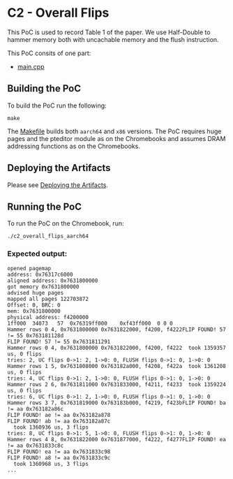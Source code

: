 # C2 - Overall Flips

This PoC is used to record Table 1 of the paper. We use Half-Double to hammer memory both with uncachable memory and the flush instruction.

This PoC consits of one part:
- [main.cpp](main.cpp)

## Building the PoC

To build the PoC run the following:

```
make
```

The [Makefile](Makefile) builds both `aarch64` and `x86` versions. The PoC requires huge pages and the pteditor module as on the Chromebooks and assumes DRAM addressing functions as on the Chromebooks.


## Deploying the Artifacts

Please see [Deploying the Artifacts](../../README.md).

## Running the PoC

To run the PoC on the Chromebook, run:

```
./c2_overall_flips_aarch64
```

### Expected output:

```
opened pagemap
address: 0x76317c6000
aligned address: 0x7631800000
got memory 0x7631800000
advised huge pages
mapped all pages 122703872
Offset: 0, BRC: 0
mem: 0x7631800000
physical address: f4200000
1ff000	34073	57	0x76319ff000	0xf43ff000	0 0 0
Hammer rows 0 4, 0x7631800000 0x7631822000, f4200, f4222FLIP FOUND! 57 != 55 0x763181128d
FLIP FOUND! 57 != 55 0x7631811291
Hammer rows 0 4, 0x7631800000 0x7631822000, f4200, f4222  took 1359357 us, 0 flips
tries: 2, UC flips 0->1: 2, 1->0: 0, FLUSH flips 0->1: 0, 1->0: 0
Hammer rows 1 5, 0x7631808000 0x763182a000, f4208, f422a  took 1361208 us, 0 flips
tries: 4, UC flips 0->1: 2, 1->0: 0, FLUSH flips 0->1: 0, 1->0: 0
Hammer rows 2 6, 0x7631811000 0x7631833000, f4211, f4233  took 1359224 us, 0 flips
tries: 6, UC flips 0->1: 2, 1->0: 0, FLUSH flips 0->1: 0, 1->0: 0
Hammer rows 3 7, 0x7631819000 0x763183b000, f4219, f423bFLIP FOUND! ba != aa 0x763182a86c
FLIP FOUND! ae != aa 0x763182a878
FLIP FOUND! ab != aa 0x763182a87c
  took 1360936 us, 3 flips
tries: 8, UC flips 0->1: 5, 1->0: 0, FLUSH flips 0->1: 0, 1->0: 0
Hammer rows 4 8, 0x7631822000 0x7631877000, f4222, f4277FLIP FOUND! ea != aa 0x7631833c8c
FLIP FOUND! ea != aa 0x7631833c98
FLIP FOUND! a8 != aa 0x7631833c9c
  took 1360968 us, 3 flips
...
```

